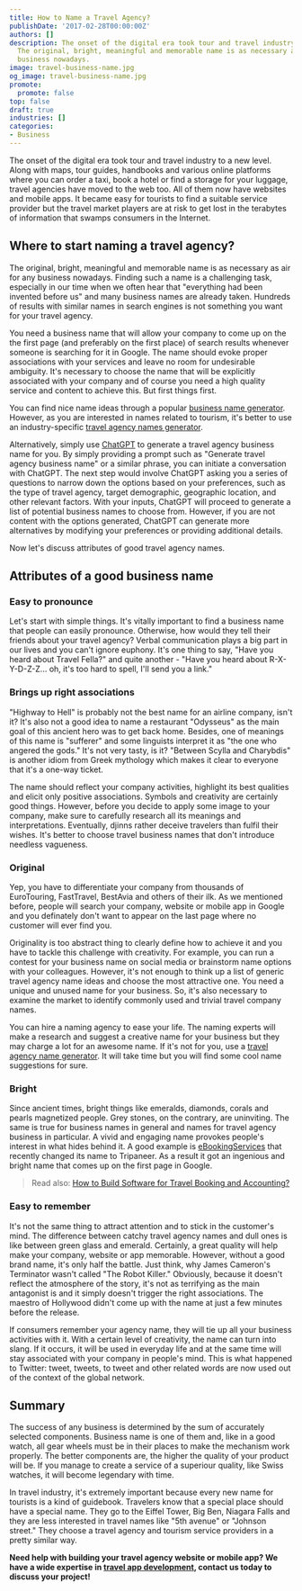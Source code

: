 ```yaml
---
title: How to Name a Travel Agency?
publishDate: '2017-02-28T00:00:00Z'
authors: []
description: The onset of the digital era took tour and travel industry to a new level.
  The original, bright, meaningful and memorable name is as necessary as air for tourism-related
  business nowadays.
image: travel-business-name.jpg
og_image: travel-business-name.jpg
promote:
  promote: false
top: false
draft: true
industries: []
categories:
- Business
---
```

<script type="application/ld+json">
{
 "@context": "https://schema.org",
 "@type": "Article",
 "author": "Anadea",
 "name": "How to Name a Travel Agency?"
}
</script>

The onset of the digital era took tour and travel industry to a new level. Along with maps, tour guides, handbooks and various online platforms where you can order a taxi, book a hotel or find a storage for your luggage, travel agencies have moved to the web too. All of them now have websites and mobile apps. It became easy for tourists to find a suitable service provider but the travel market players are at risk to get lost in the terabytes of information that swamps consumers in the Internet.

## Where to start naming a travel agency?
The original, bright, meaningful and memorable name is as necessary as air for any business nowadays. Finding such a name is a challenging task, especially in our time when we often hear that "everything had been invented before us" and many business names are already taken. Hundreds of results with similar names in search engines is not something you want for your travel agency.

You need a business name that will allow your company to come up on the the first page (and preferably on the first place) of search results whenever someone is searching for it in Google. The name should evoke proper associations with your services and leave no room for undesirable ambiguity. It's necessary to choose the name that will be explicitly associated with your company and of course you need a high quality service and content to achieve this. But first things first.

You can find nice name ideas through a popular [business name generator](https://anadea.info/blog/7-popular-business-name-generators). However, as you are interested in names related to tourism, it's better to use an industry-specific [travel agency names generator](https://businessnameguide.com/travel-company).

Alternatively, simply use <a href="https://chat.openai.com/" target="_blank" rel="nofollow">ChatGPT</a> to generate a travel agency business name for you. By simply providing a prompt such as "Generate travel agency business name" or a similar phrase, you can initiate a conversation with ChatGPT. The next step would involve ChatGPT asking you a series of questions to narrow down the options based on your preferences, such as the type of travel agency, target demographic, geographic location, and other relevant factors. With your inputs, ChatGPT will proceed to generate a list of potential business names to choose from. However, if you are not content with the options generated, ChatGPT can generate more alternatives by modifying your preferences or providing additional details.

Now let's discuss attributes of good travel agency names.

## Attributes of a good business name
### Easy to pronounce

Let's start with simple things. It's vitally important to find a business name that people can easily pronounce. Otherwise, how would they tell their friends about your travel agency? Verbal communication plays a big part in our lives and you can't ignore euphony. It's one thing to say, "Have you heard about Travel Fella?" and quite another - "Have you heard about R-X-Y-D-Z-Z... oh, it's too hard to spell, I'll send you a link."

### Brings up right associations

"Highway to Hell" is probably not the best name for an airline company, isn't it? It's also not a good idea to name a restaurant "Odysseus" as the main goal of this ancient hero was to get back home. Besides, one of meanings of this name is "sufferer" and some linguists interpret it as "the one who angered the gods." It's not very tasty, is it? "Between Scylla and Charybdis" is another idiom from Greek mythology which makes it clear to everyone that it's a one-way ticket.

The name should reflect your company activities, highlight its best qualities and elicit only positive associations. Symbols and creativity are certainly good things. However, before you decide to apply some image to your company, make sure to carefully research all its meanings and interpretations. Eventually, djinns rather deceive travelers than fulfil their wishes. It's better to choose travel business names that don't introduce needless vagueness.

### Original

Yep, you have to differentiate your company from thousands of EuroTouring, FastTravel, BestAvia and others of their ilk. As we mentioned before, people will search your company, website or mobile app in Google and you definately don't want to appear on the last page where no customer will ever find you.

Originality is too abstract thing to clearly define how to achieve it and you have to tackle this challenge with creativity. For example, you can run a contest for your business name on social media or brainstorm name options with your colleagues. However, it's not enough to think up a list of generic travel agency name ideas and choose the most attractive one. You need a unique and unused name for your business. So, it's also necessary to examine the market to identify commonly used and trivial travel company names.

You can hire a naming agency to ease your life. The naming experts will make a research and suggest a creative name for your business but they may charge a lot for an awesome name. If it's not for you, use a [travel agency name generator](https://businessnameguide.com/). It will take time but you will find some cool name suggestions for sure.

### Bright

Since ancient times, bright things like emeralds, diamonds, corals and pearls magnetized people. Grey stones, on the contrary, are uninviting. The same is true for business names in general and names for travel agency business in particular. A vivid and engaging name provokes people's interest in what hides behind it. A good example is [eBookingServices](https://anadea.info/projects/ebookingservices) that recently changed its name to Tripaneer. As a result it got an ingenious and bright name that comes up on the first page in Google.

> Read also: <a href="https://anadea.info/blog/travel-agency-software" target="_blank">How to Build Software for Travel Booking and Accounting?</a>

### Easy to remember

It's not the same thing to attract attention and to stick in the customer's mind. The difference between catchy travel agency names and dull ones is like between green glass and emerald. Certainly, a great quality will help make your company, website or app memorable. However, without a good brand name, it's only half the battle. Just think, why James Cameron's Terminator wasn't called "The Robot Killer." Obviously, because it doesn't reflect the atmosphere of the story, it's not as terrifying as the main antagonist is and it simply doesn't trigger the right associations. The maestro of Hollywood didn't come up with the name at just a few minutes before the release.

If consumers remember your agency name, they will tie up all your business activities with it. With a certain level of creativity, the name can turn into slang. If it occurs, it will be used in everyday life and at the same time will stay associated with your company in people's mind. This is what happened to Twitter: tweet, tweets, to tweet and other related words are now used out of the context of the global network.

## Summary

The success of any business is determined by the sum of accurately selected components. Business name is one of them and, like in a good watch, all gear wheels must be in their places to make the mechanism work properly. The better components are, the higher the quality of your product will be. If you manage to create a service of a superiour quality, like Swiss watches, it will become legendary with time.

In travel industry, it's extremely important because every new name for tourists is a kind of guidebook. Travelers know that a special place should have a special name. They go to the Eiffel Tower, Big Ben, Niagara Falls and they are less interested in travel names like "5th avenue" or "Johnson street." They choose a travel agency and tourism service providers in a pretty similar way.

**Need help with building your travel agency website or mobile app? We have a wide expertise in [travel app development](https://anadea.info/solutions/travel-app-development), contact us today to discuss your project!**
